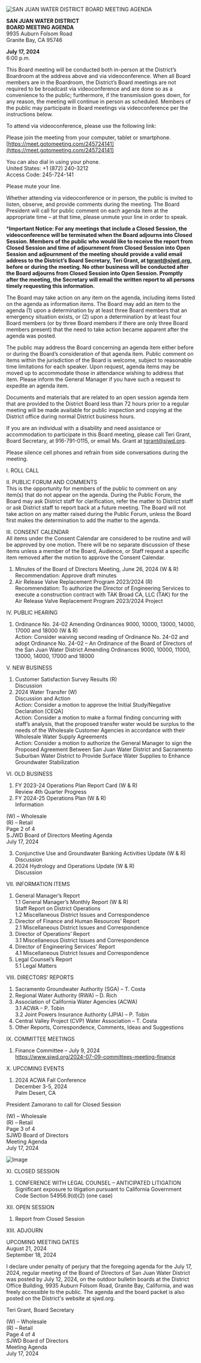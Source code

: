 <!-- Page 1 -->
![SAN JUAN WATER DISTRICT BOARD MEETING AGENDA](https://meet.gotomeeting.com/245724141)

**SAN JUAN WATER DISTRICT**  
**BOARD MEETING AGENDA**  
9935 Auburn Folsom Road  
Granite Bay, CA 95746  

**July 17, 2024**  
6:00 p.m.

This Board meeting will be conducted both in-person at the District’s Boardroom at the address above and via videoconference. When all Board members are in the Boardroom, the District’s Board meetings are not required to be broadcast via videoconference and are done so as a convenience to the public; furthermore, if the transmission goes down, for any reason, the meeting will continue in person as scheduled. Members of the public may participate in Board meetings via videoconference per the instructions below.

To attend via videoconference, please use the following link:

Please join the meeting from your computer, tablet or smartphone.  
[https://meet.gotomeeting.com/245724141](https://meet.gotomeeting.com/245724141)

You can also dial in using your phone.  
United States: +1 (872) 240-3212  
Access Code: 245-724-141  

Please mute your line.

Whether attending via videoconference or in person, the public is invited to listen, observe, and provide comments during the meeting. The Board President will call for public comment on each agenda item at the appropriate time – at that time, please unmute your line in order to speak.

***Important Notice: For any meetings that include a Closed Session, the videoconference will be terminated when the Board adjourns into Closed Session. Members of the public who would like to receive the report from Closed Session and time of adjournment from Closed Session into Open Session and adjournment of the meeting should provide a valid email address to the District’s Board Secretary, Teri Grant, at tgrant@sjwd.org, before or during the meeting. No other business will be conducted after the Board adjourns from Closed Session into Open Session. Promptly after the meeting, the Secretary will email the written report to all persons timely requesting this information.**

The Board may take action on any item on the agenda, including items listed on the agenda as information items. The Board may add an item to the agenda (1) upon a determination by at least three Board members that an emergency situation exists, or (2) upon a determination by at least four Board members (or by three Board members if there are only three Board members present) that the need to take action became apparent after the agenda was posted.

The public may address the Board concerning an agenda item either before or during the Board’s consideration of that agenda item. Public comment on items within the jurisdiction of the Board is welcome, subject to reasonable time limitations for each speaker. Upon request, agenda items may be moved up to accommodate those in attendance wishing to address that item. Please inform the General Manager if you have such a request to expedite an agenda item.

Documents and materials that are related to an open session agenda item that are provided to the District Board less than 72 hours prior to a regular meeting will be made available for public inspection and copying at the District office during normal District business hours.

If you are an individual with a disability and need assistance or accommodation to participate in this Board meeting, please call Teri Grant, Board Secretary, at 916-791-0115, or email Ms. Grant at tgrant@sjwd.org.

Please silence cell phones and refrain from side conversations during the meeting.
<!-- Page 2 -->
I. ROLL CALL  

II. PUBLIC FORUM AND COMMENTS  
This is the opportunity for members of the public to comment on any item(s) that do not appear on the agenda. During the Public Forum, the Board may ask District staff for clarification, refer the matter to District staff or ask District staff to report back at a future meeting. The Board will not take action on any matter raised during the Public Forum, unless the Board first makes the determination to add the matter to the agenda.  

III. CONSENT CALENDAR  
All items under the Consent Calendar are considered to be routine and will be approved by one motion. There will be no separate discussion of these items unless a member of the Board, Audience, or Staff request a specific item removed after the motion to approve the Consent Calendar.  
1. Minutes of the Board of Directors Meeting, June 26, 2024 (W & R)  
   Recommendation: Approve draft minutes  
2. Air Release Valve Replacement Program 2023/2024 (R)  
   Recommendation: To authorize the Director of Engineering Services to execute a construction contract with TAK Broad CA, LLC (TAK) for the Air Release Valve Replacement Program 2023/2024 Project  

IV. PUBLIC HEARING  
1. Ordinance No. 24-02 Amending Ordinances 9000, 10000, 13000, 14000, 17000 and 18000 (W & R)  
   Action: Consider waiving second reading of Ordinance No. 24-02 and adopt Ordinance No. 24-02 – An Ordinance of the Board of Directors of the San Juan Water District Amending Ordinances 9000, 10000, 11000, 13000, 14000, 17000 and 18000  

V. NEW BUSINESS  
1. Customer Satisfaction Survey Results (R)  
   Discussion  
2. 2024 Water Transfer (W)  
   Discussion and Action  
   Action: Consider a motion to approve the Initial Study/Negative Declaration [CEQA]  
   Action: Consider a motion to make a formal finding concurring with staff’s analysis, that the proposed transfer water would be surplus to the needs of the Wholesale Customer Agencies in accordance with their Wholesale Water Supply Agreements  
   Action: Consider a motion to authorize the General Manager to sign the Proposed Agreement Between San Juan Water District and Sacramento Suburban Water District to Provide Surface Water Supplies to Enhance Groundwater Stabilization  

VI. OLD BUSINESS  
1. FY 2023-24 Operations Plan Report Card (W & R)  
   Review 4th Quarter Progress  
2. FY 2024-25 Operations Plan (W & R)  
   Information  

(W) – Wholesale  
(R) – Retail  
Page 2 of 4  
S.JWD Board of Directors Meeting Agenda  
July 17, 2024  
<!-- Page 3 -->
3. Conjunctive Use and Groundwater Banking Activities Update (W & R)  
   Discussion  
4. 2024 Hydrology and Operations Update (W & R)  
   Discussion  

VII. INFORMATION ITEMS  
1. General Manager’s Report  
   1.1 General Manager’s Monthly Report (W & R)  
   Staff Report on District Operations  
   1.2 Miscellaneous District Issues and Correspondence  
2. Director of Finance and Human Resources’ Report  
   2.1 Miscellaneous District Issues and Correspondence  
3. Director of Operations’ Report  
   3.1 Miscellaneous District Issues and Correspondence  
4. Director of Engineering Services’ Report  
   4.1 Miscellaneous District Issues and Correspondence  
5. Legal Counsel’s Report  
   5.1 Legal Matters  

VIII. DIRECTORS’ REPORTS  
1. Sacramento Groundwater Authority (SGA) – T. Costa  
2. Regional Water Authority (RWA) – D. Rich  
3. Association of California Water Agencies (ACWA)  
   3.1 ACWA – P. Tobin  
   3.2 Joint Powers Insurance Authority (JPIA) – P. Tobin  
4. Central Valley Project (CVP) Water Association – T. Costa  
5. Other Reports, Correspondence, Comments, Ideas and Suggestions  

IX. COMMITTEE MEETINGS  
1. Finance Committee – July 9, 2024  
   https://www.sjwd.org/2024-07-09-committees-meeting-finance  

X. UPCOMING EVENTS  
1. 2024 ACWA Fall Conference  
   December 3-5, 2024  
   Palm Desert, CA  

President Zamorano to call for Closed Session  

(W) – Wholesale  
(R) – Retail  
Page 3 of 4  
SJWD Board of Directors  
Meeting Agenda  
July 17, 2024  
<!-- Page 4 -->
![Image](https://via.placeholder.com/993x768.png?text=Image+Not+Available)

XI. CLOSED SESSION  
1. CONFERENCE WITH LEGAL COUNSEL – ANTICIPATED LITIGATION  
   Significant exposure to litigation pursuant to California Government Code Section 54956.9(d)(2) (one case)  

XII. OPEN SESSION  
1. Report from Closed Session  

XIII. ADJOURN  

UPCOMING MEETING DATES  
August 21, 2024  
September 18, 2024  

I declare under penalty of perjury that the foregoing agenda for the July 17, 2024, regular meeting of the Board of Directors of San Juan Water District was posted by July 12, 2024, on the outdoor bulletin boards at the District Office Building, 9935 Auburn Folsom Road, Granite Bay, California, and was freely accessible to the public. The agenda and the board packet is also posted on the District's website at sjwd.org.  

Teri Grant, Board Secretary  

(W) – Wholesale  
(R) – Retail  
Page 4 of 4  
SJWD Board of Directors  
Meeting Agenda  
July 17, 2024  
